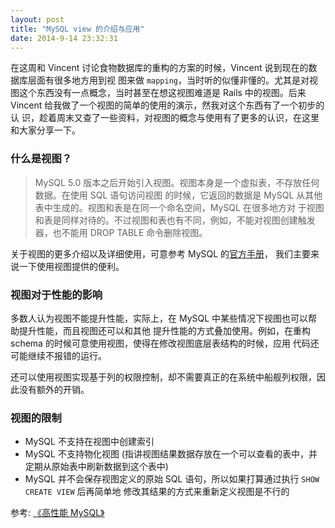 ```yaml
---
layout: post
title: "MySQL view 的介绍与应用"
date: 2014-9-14 23:32:31
---
```

在这周和 Vincent 讨论食物数据库的重构的方案的时候，Vincent 说到现在的数据库层面有很多地方用到视
图来做 `mapping`，当时听的似懂非懂的。尤其是对视图这个东西没有一点概念，当时甚至在想这视图难道是
Rails 中的视图。后来 Vincent 给我做了一个视图的简单的使用的演示，然我对这个东西有了一个初步的认
识，趁着周末又查了一些资料，对视图的概念与使用有了更多的认识，在这里和大家分享一下。

### 什么是视图？

> MySQL 5.0 版本之后开始引入视图。视图本身是一个虚拟表，不存放任何数据。在使用 SQL 语句访问视图
> 的时候，它返回的数据是 MySQL 从其他表中生成的。视图和表是在同一个命名空间，MySQL 在很多地方对
> 于视图和表是同样对待的。不过视图和表也有不同，例如，不能对视图创建触发器，也不能用 DROP TABLE
> 命令删除视图。

关于视图的更多介绍以及详细使用，可意参考 MySQL 的[官方手册](http://dev.mysql.com/doc/refman/5.1/zh/views.html)，
我们主要来说一下使用视图提供的便利。

### 视图对于性能的影响

多数人认为视图不能提升性能，实际上，在 MySQL 中某些情况下视图也可以帮助提升性能，而且视图还可以和其他
提升性能的方式叠加使用。例如，在重构 schema 的时候可意使用视图，使得在修改视图底层表结构的时候，应用
代码还可能继续不报错的运行。

还可以使用视图实现基于列的权限控制，却不需要真正的在系统中船舰列权限，因此没有额外的开销。

### 视图的限制

* MySQL 不支持在视图中创建索引
* MySQL 不支持物化视图 (指讲视图结果数据存放在一个可以查看的表中，并定期从原始表中刷新数据到这个表中)
* MySQL 并不会保存视图定义的原始 SQL 语句，所以如果打算通过执行 `SHOW CREATE VIEW` 后再简单地
修改其结果的方式来重新定义视图是不行的

参考: [《高性能 MySQL》](http://www.amazon.cn/%E9%AB%98%E6%80%A7%E8%83%BDMySQL-%E6%96%BD%E7%93%A6%E8%8C%A8/dp/B00C1W58DE/ref=sr_1_1?ie=UTF8&qid=1410713090&sr=8-1&keywords=%E9%AB%98%E6%80%A7%E8%83%BDmysql)
